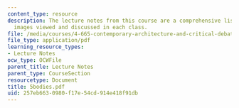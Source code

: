 ```yaml
---
content_type: resource
description: The lecture notes from this course are a comprehensive listing of the
  images viewed and discussed in each class.
file: /media/courses/4-665-contemporary-architecture-and-critical-debate-spring-2002/257eb6630980f17e54cd914e418f91db_5bodies.pdf
file_type: application/pdf
learning_resource_types:
- Lecture Notes
ocw_type: OCWFile
parent_title: Lecture Notes
parent_type: CourseSection
resourcetype: Document
title: 5bodies.pdf
uid: 257eb663-0980-f17e-54cd-914e418f91db
---
```

